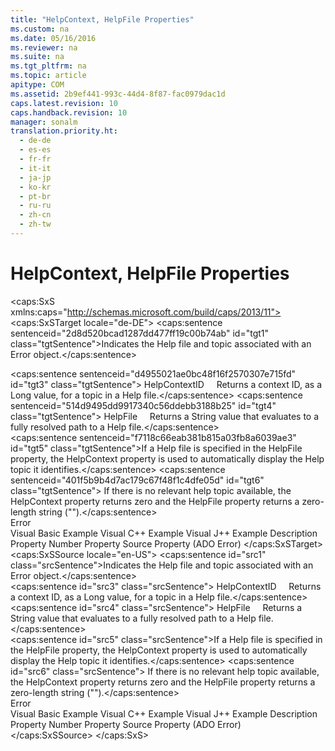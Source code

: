 ```yaml
---
title: "HelpContext, HelpFile Properties"
ms.custom: na
ms.date: 05/16/2016
ms.reviewer: na
ms.suite: na
ms.tgt_pltfrm: na
ms.topic: article
apitype: COM
ms.assetid: 2b9ef441-993c-44d4-8f87-fac0979dac1d
caps.latest.revision: 10
caps.handback.revision: 10
manager: sonalm
translation.priority.ht: 
  - de-de
  - es-es
  - fr-fr
  - it-it
  - ja-jp
  - ko-kr
  - pt-br
  - ru-ru
  - zh-cn
  - zh-tw
---
```

# HelpContext, HelpFile Properties
<?xml version="1.0" encoding="utf-8"?>
<caps:SxS xmlns:caps="http://schemas.microsoft.com/build/caps/2013/11">
  <caps:SxSTarget locale="de-DE">
    <developerReferenceWithoutSyntaxDocument xsi:schemaLocation="http://ddue.schemas.microsoft.com/authoring/2003/5 http://dduestorage.blob.core.windows.net/ddueschema/developer.xsd" xmlns="http://ddue.schemas.microsoft.com/authoring/2003/5" xmlns:xlink="http://www.w3.org/1999/xlink" xmlns:xsi="http://www.w3.org/2001/XMLSchema-instance">
      <introduction>
        <para>
          <caps:sentence sentenceid="2d8d520bcad1287dd477ff19c00b74ab" id="tgt1" class="tgtSentence">Indicates the Help file and topic associated with an <legacyLink xlink:href="a175d453-fa55-4f49-9ede-a26d83177919">Error</legacyLink> object.</caps:sentence>
        </para>
      </introduction>
      <section>
        <title>
          <caps:sentence sentenceid="4d354fa601a7e22a163f41084b5a0b77" id="tgt2" class="tgtSentence">Return Values</caps:sentence>
        </title>
        <content>
          <list class="bullet">
            <listItem>
              <para>
                <caps:sentence sentenceid="d4955021ae0bc48f16f2570307e715fd" id="tgt3" class="tgtSentence">
                  <legacyBold>HelpContextID</legacyBold>     Returns a context ID, as a <languageKeyword>Long</languageKeyword> value, for a topic in a Help file.</caps:sentence>
              </para>
            </listItem>
            <listItem>
              <para>
                <caps:sentence sentenceid="514d9495dd9917340c56ddebb3188b25" id="tgt4" class="tgtSentence">
                  <legacyBold>HelpFile</legacyBold>     Returns a <languageKeyword>String</languageKeyword> value that evaluates to a fully resolved path to a Help file.</caps:sentence>
              </para>
            </listItem>
          </list>
        </content>
      </section>
      <languageReferenceRemarks>
        <content>
          <para>
            <caps:sentence sentenceid="f7118c66eab381b815a03fb8a6039ae3" id="tgt5" class="tgtSentence">If a Help file is specified in the <unmanagedCodeEntityReference>HelpFile</unmanagedCodeEntityReference> property, the <unmanagedCodeEntityReference>HelpContext</unmanagedCodeEntityReference> property is used to automatically display the Help topic it identifies.</caps:sentence>
            <caps:sentence sentenceid="401f5b9b4d7ac179c67f48f1c4dfe05d" id="tgt6" class="tgtSentence"> If there is no relevant help topic available, the <unmanagedCodeEntityReference>HelpContext</unmanagedCodeEntityReference> property returns zero and the <unmanagedCodeEntityReference>HelpFile</unmanagedCodeEntityReference> property returns a zero-length string ("").</caps:sentence>
          </para>
        </content>
      </languageReferenceRemarks>
      <section>
        <title>
          <caps:sentence sentenceid="2f342d3be839cc5b67ae0de7d404b8e6" id="tgt7" class="tgtSentence">Applies To</caps:sentence>
        </title>
        <content>
          <para>
            <link xlink:href="a175d453-fa55-4f49-9ede-a26d83177919">Error</link>
          </para>
        </content>
      </section>
      <relatedTopics>
        <link xlink:href="5c728458-d85c-497c-afcf-2cfa36c3342a">Visual Basic Example</link>
        <link xlink:href="5321fc0f-cd0c-4e2a-a5bc-0008fba86b59">Visual C++ Example</link>
        <link xlink:href="7fd0eebc-99f4-490e-9b62-0b62b1884d6b">Visual J++ Example</link>
        <link xlink:href="4b5d6790-6c29-42aa-bf78-d9cfb8ad7965">Description Property</link>
        <link xlink:href="f92323c5-dd11-4a63-a505-d9014a0f067f">Number Property</link>
        <link xlink:href="4044ba15-f013-4c4c-9fe1-b4410fe9a778">Source Property (ADO Error)</link>
      </relatedTopics>
    </developerReferenceWithoutSyntaxDocument>
  </caps:SxSTarget>
  <caps:SxSSource locale="en-US">
    <developerReferenceWithoutSyntaxDocument xsi:schemaLocation="http://ddue.schemas.microsoft.com/authoring/2003/5 http://dduestorage.blob.core.windows.net/ddueschema/developer.xsd" xmlns="http://ddue.schemas.microsoft.com/authoring/2003/5" xmlns:xlink="http://www.w3.org/1999/xlink" xmlns:xsi="http://www.w3.org/2001/XMLSchema-instance">
      <introduction>
        <para>
          <caps:sentence id="src1" class="srcSentence">Indicates the Help file and topic associated with an <legacyLink xlink:href="a175d453-fa55-4f49-9ede-a26d83177919">Error</legacyLink> object.</caps:sentence>
        </para>
      </introduction>
      <section>
        <title>
          <caps:sentence id="src2" class="srcSentence">Return Values</caps:sentence>
        </title>
        <content>
          <list class="bullet">
            <listItem>
              <para>
                <caps:sentence id="src3" class="srcSentence">
                  <legacyBold>HelpContextID</legacyBold>     Returns a context ID, as a <languageKeyword>Long</languageKeyword> value, for a topic in a Help file.</caps:sentence>
              </para>
            </listItem>
            <listItem>
              <para>
                <caps:sentence id="src4" class="srcSentence">
                  <legacyBold>HelpFile</legacyBold>     Returns a <languageKeyword>String</languageKeyword> value that evaluates to a fully resolved path to a Help file.</caps:sentence>
              </para>
            </listItem>
          </list>
        </content>
      </section>
      <languageReferenceRemarks>
        <content>
          <para>
            <caps:sentence id="src5" class="srcSentence">If a Help file is specified in the <unmanagedCodeEntityReference>HelpFile</unmanagedCodeEntityReference> property, the <unmanagedCodeEntityReference>HelpContext</unmanagedCodeEntityReference> property is used to automatically display the Help topic it identifies.</caps:sentence>
            <caps:sentence id="src6" class="srcSentence"> If there is no relevant help topic available, the <unmanagedCodeEntityReference>HelpContext</unmanagedCodeEntityReference> property returns zero and the <unmanagedCodeEntityReference>HelpFile</unmanagedCodeEntityReference> property returns a zero-length string ("").</caps:sentence>
          </para>
        </content>
      </languageReferenceRemarks>
      <section>
        <title>
          <caps:sentence id="src7" class="srcSentence">Applies To</caps:sentence>
        </title>
        <content>
          <para>
            <link xlink:href="a175d453-fa55-4f49-9ede-a26d83177919">Error</link>
          </para>
        </content>
      </section>
      <relatedTopics>
        <link xlink:href="5c728458-d85c-497c-afcf-2cfa36c3342a">Visual Basic Example</link>
        <link xlink:href="5321fc0f-cd0c-4e2a-a5bc-0008fba86b59">Visual C++ Example</link>
        <link xlink:href="7fd0eebc-99f4-490e-9b62-0b62b1884d6b">Visual J++ Example</link>
        <link xlink:href="4b5d6790-6c29-42aa-bf78-d9cfb8ad7965">Description Property</link>
        <link xlink:href="f92323c5-dd11-4a63-a505-d9014a0f067f">Number Property</link>
        <link xlink:href="4044ba15-f013-4c4c-9fe1-b4410fe9a778">Source Property (ADO Error)</link>
      </relatedTopics>
    </developerReferenceWithoutSyntaxDocument>
  </caps:SxSSource>
</caps:SxS>